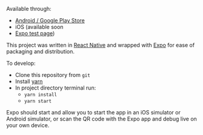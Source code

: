 Available through:
- [Android / Google Play Store](https://play.google.com/store/apps/details?id=com.stahlish.cle311)
- iOS (available soon
- [Expo test page](https://expo.io/@stahlscott/cle311))

This project was written in [React Native](https://facebook.github.io/react-native/) and wrapped with [Expo](https://expo.io/) for ease of packaging and distribution.

To develop:

- Clone this repository from `git`
- Install [yarn](https://yarnpkg.com/en/)
- In project directory terminal run:
    - `yarn install`
    - `yarn start`

Expo should start and allow you to start the app in an iOS simulator or Android simulator, or scan the QR code with the Expo app and debug live on your own device.

